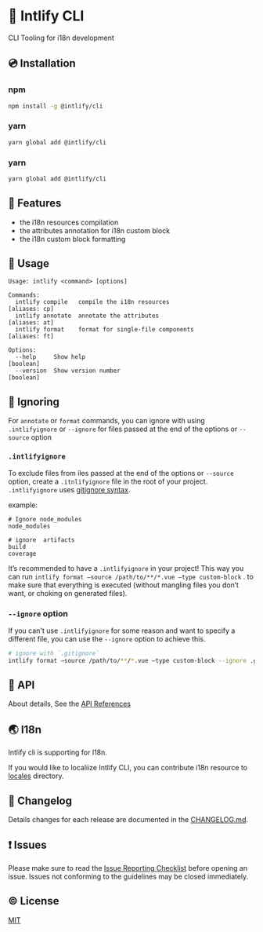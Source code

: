 # 🧰 Intlify CLI

CLI Tooling for i18n development

## 💿 Installation

### npm

```sh
npm install -g @intlify/cli
```

### yarn
```sh
yarn global add @intlify/cli
```

### yarn
```sh
yarn global add @intlify/cli
```

## 🌟 Features
- the i18n resources compilation
- the attributes annotation for i18n custom block
- the i18n custom block formatting

## 🚀 Usage

```
Usage: intlify <command> [options]

Commands:
  intlify compile   compile the i18n resources                     [aliases: cp]
  intlify annotate  annotate the attributes                        [aliases: at]
  intlify format    format for single-file components              [aliases: ft]

Options:
  --help     Show help                                                 [boolean]
  --version  Show version number                                       [boolean]
```

## 🙈 Ignoring

For `annotate` or `format` commands, you can ignore with using `.intlifyignore` or `--ignore` for files passed at the end of the options or `--source` option

### `.intlifyignore`

To exclude files from iles passed at the end of the options or `--source` option, create a `.itnlifyignore` file in the root of your project. `.intlifyignore` uses [gitignore syntax](https://git-scm.com/docs/gitignore#_pattern_format).

example:
```
# Ignore node_modules
node_modules

# ignore  artifacts
build
coverage
```

It’s recommended to have a `.intlifyignore` in your project! This way you can run `intlify format —source /path/to/**/*.vue —type custom-block` . to make sure that everything is executed (without mangling files you don’t want, or choking on generated files).

### `--ignore` option

If you can't use `.intlifyignore` for some reason and want to specify a different file, you can use the `--ignore` option to achieve this.

```sh
# ignore with `.gitignore`
intlify format —source /path/to/**/*.vue —type custom-block --ignore .gitignore
```

## 🤝 API

About details, See the [API References](https://github.com/intlify/cli/blob/main/api.md)


## 🌏 I18n

Intlify cli is supporting for I18n.

If you would like to localiize Intlify CLI, you can contribute i18n resource to [locales](https://github.com/intlify/cli/blob/main/locales) directory.

## 📜 Changelog
Details changes for each release are documented in the [CHANGELOG.md](https://github.com/intlify/cli/blob/main/CHANGELOG.md).


## ❗ Issues
Please make sure to read the [Issue Reporting Checklist](https://github.com/intlify/cli/blob/main/.github/CONTRIBUTING.md#issue-reporting-guidelines) before opening an issue. Issues not conforming to the guidelines may be closed immediately.

## ©️ License

[MIT](http://opensource.org/licenses/MIT)
